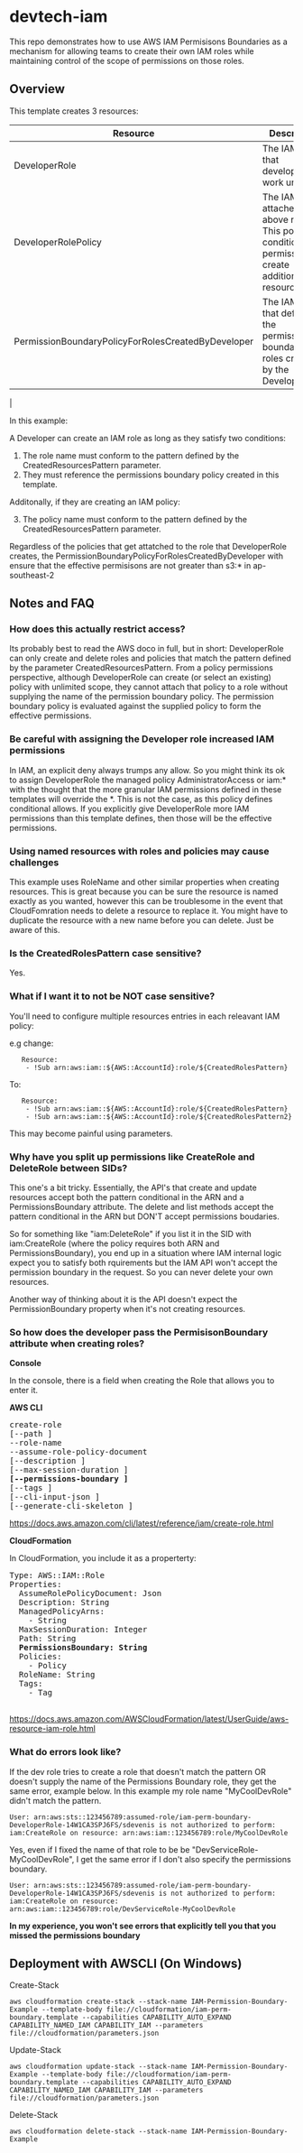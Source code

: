# devtech-iam

This repo demonstrates how to use AWS IAM Permisisons Boundaries as a mechanism for allowing teams to create their own IAM roles while maintaining control of the scope of permissions on those roles.

## Overview

This template creates 3 resources:

|Resource|Description|
|---|---|
|DeveloperRole|The IAM role that developers work under. 
|DeveloperRolePolicy|The IAM policy attached to the above role. This policy has conditional permissions to create additional IAM resources.
|PermissionBoundaryPolicyForRolesCreatedByDeveloper| The IAM policy that defines the permissions boundary for roles created by the DeveloperRole.
|

In this example:

A Developer can create an IAM role as long as they satisfy two conditions:

1) The role name must conform to the pattern defined by the CreatedResourcesPattern parameter.
2) They must reference the permissions boundary policy created in this template.

Additonally, if they are creating an IAM policy:

3) The policy name must conform to the pattern defined by the CreatedResourcesPattern parameter.

Regardless of the policies that get attatched to the role that DeveloperRole creates, the PermissionBoundaryPolicyForRolesCreatedByDeveloper with ensure that the effective permisisons are not greater than s3:* in ap-southeast-2




## Notes and FAQ

### How does this actually restrict access?

Its probably best to read the AWS doco in full, but in short: DeveloperRole can only create and delete roles and policies that match the pattern defined by the parameter CreatedResourcesPattern. From a policy permissions perspective, although DeveloperRole can create (or select an existing) policy with unlimited scope, they cannot attach that policy to a role without supplying the name of the permission boundary policy. The permission boundary policy is evaluated against the supplied policy to form the effective permissions.

### Be careful with assigning the Developer role increased IAM permissions

In IAM, an explicit deny always trumps any allow. So you might think its ok to assign DeveloperRole the managed policy AdministratorAccess or iam:* with the thought that the more granular IAM permissions defined in these templates will override the *. This is not the case, as this policy defines conditional allows. If you explicitly give DeveloperRole more IAM permissions than this template defines, then those will be the effective permissions.

### Using named resources with roles and policies may cause challenges

This example uses RoleName and other similar properties when creating resources. This is great because you can be sure the resource is named exactly as you wanted, however this can be troublesome in the event that CloudFomration needs to delete a resource to replace it. You might have to duplicate the resource with a new name before you can delete. Just be aware of this.

### Is the CreatedRolesPattern case sensitive?

Yes.

### What if I want it to not be NOT case sensitive?

You'll need to configure multiple resources entries in each releavant IAM policy:

e.g change:
```
   Resource: 
    - !Sub arn:aws:iam::${AWS::AccountId}:role/${CreatedRolesPattern}
```
To:
```
   Resource: 
    - !Sub arn:aws:iam::${AWS::AccountId}:role/${CreatedRolesPattern}
    - !Sub arn:aws:iam::${AWS::AccountId}:role/${CreatedRolesPattern2}      
```
This may become painful using parameters. 

### Why have you split up permissions like CreateRole and DeleteRole between SIDs?

This one's a bit tricky. Essentially, the API's that create and update resources accept both the pattern conditional in the ARN and a PermissionsBoundary attribute. The delete and list methods accept the pattern conditional in the ARN but DON'T accept permissions boudaries.

So for something like "iam:DeleteRole" if you list it in the SID with iam:CreateRole (where the policy requires both ARN and PermissionsBoundary), you end up in a situation where IAM internal logic expect you to satisfy both rquirements but the IAM API won't accept the permission boundary in the request. So you can never delete your own resources.

Another way of thinking about it is the API doesn't expect the PermissionBoundary property when it's not creating resources.

### So how does the developer pass the PermisisonBoundary attribute when creating roles?

**Console**

In the console, there is a field when creating the Role that allows you to enter it.

**AWS CLI**

<pre>
create-role
[--path <value>]
--role-name <value>
--assume-role-policy-document <value>
[--description <value>]
[--max-session-duration <value>]
<b>[--permissions-boundary <value>]</b>
[--tags <value>]
[--cli-input-json <value>]
[--generate-cli-skeleton <value>]
</pre>

https://docs.aws.amazon.com/cli/latest/reference/iam/create-role.html

**CloudFormation**

In CloudFormation, you include it as a properterty:

  <pre>
Type: AWS::IAM::Role
Properties: 
  AssumeRolePolicyDocument: Json
  Description: String
  ManagedPolicyArns: 
    - String
  MaxSessionDuration: Integer
  Path: String
  <b>PermissionsBoundary: String</b>
  Policies: 
    - Policy
  RoleName: String
  Tags: 
    - Tag
  </pre>

https://docs.aws.amazon.com/AWSCloudFormation/latest/UserGuide/aws-resource-iam-role.html

### What do errors look like?

If the dev role tries to create a role that doesn't match the pattern OR doesn't supply the name of the Permissions Boundary role, they get the same error, example below. In this example my role name "MyCoolDevRole" didn't match the pattern.

```
User: arn:aws:sts::123456789:assumed-role/iam-perm-boundary-DeveloperRole-14W1CA3SPJ6FS/sdevenis is not authorized to perform: iam:CreateRole on resource: arn:aws:iam::123456789:role/MyCoolDevRole
```

Yes, even if I fixed the name of that role to be be "DevServiceRole-MyCoolDevRole", I get the same error if I don't also specify the permissions boundary.

```
User: arn:aws:sts::123456789:assumed-role/iam-perm-boundary-DeveloperRole-14W1CA3SPJ6FS/sdevenis is not authorized to perform: iam:CreateRole on resource: arn:aws:iam::123456789:role/DevServiceRole-MyCoolDevRole
```

**In my experience, you won't see errors that explicitly tell you that you missed the permissions boundary**

## Deployment with AWSCLI (On Windows)

Create-Stack
```
aws cloudformation create-stack --stack-name IAM-Permission-Boundary-Example --template-body file://cloudformation/iam-perm-boundary.template --capabilities CAPABILITY_AUTO_EXPAND CAPABILITY_NAMED_IAM CAPABILITY_IAM --parameters file://cloudformation/parameters.json
```

Update-Stack
```
aws cloudformation update-stack --stack-name IAM-Permission-Boundary-Example --template-body file://cloudformation/iam-perm-boundary.template --capabilities CAPABILITY_AUTO_EXPAND CAPABILITY_NAMED_IAM CAPABILITY_IAM --parameters file://cloudformation/parameters.json

```

Delete-Stack
```
aws cloudformation delete-stack --stack-name IAM-Permission-Boundary-Example
```